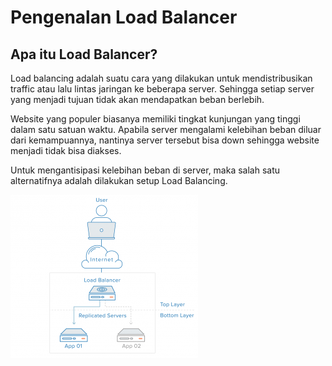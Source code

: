 # Pengenalan Load Balancer

## Apa itu Load Balancer?

Load balancing adalah suatu cara yang dilakukan untuk mendistribusikan traffic atau lalu lintas jaringan ke beberapa server. Sehingga setiap server yang menjadi tujuan tidak akan mendapatkan beban berlebih.

Website yang populer biasanya memiliki tingkat kunjungan yang tinggi dalam satu satuan waktu. Apabila server mengalami kelebihan beban diluar dari kemampuannya, nantinya server tersebut bisa down sehingga website menjadi tidak bisa diakses. 

Untuk mengantisipasi kelebihan beban di server, maka salah satu alternatifnya adalah dilakukan setup Load Balancing.

![Alt text](image.png)

